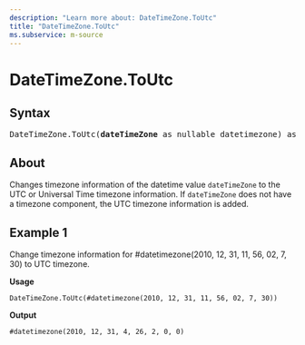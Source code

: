 ```yaml
---
description: "Learn more about: DateTimeZone.ToUtc"
title: "DateTimeZone.ToUtc"
ms.subservice: m-source
---
```

# DateTimeZone.ToUtc

## Syntax

<pre>
DateTimeZone.ToUtc(<b>dateTimeZone</b> as nullable datetimezone) as nullable datetimezone
</pre>
  
## About

Changes timezone information of the datetime value `dateTimeZone` to the UTC or Universal Time timezone information. If `dateTimeZone` does not have a timezone component, the UTC timezone information is added.

## Example 1

Change timezone information for #datetimezone(2010, 12, 31, 11, 56, 02, 7, 30) to UTC timezone.

**Usage**

```powerquery-m
DateTimeZone.ToUtc(#datetimezone(2010, 12, 31, 11, 56, 02, 7, 30))
```

**Output**

`#datetimezone(2010, 12, 31, 4, 26, 2, 0, 0)`
